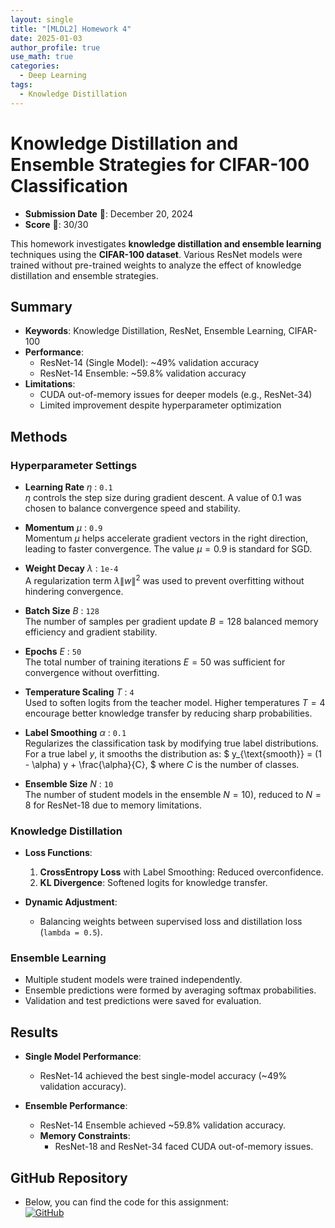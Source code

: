 ```yaml
---
layout: single
title: "[MLDL2] Homework 4"
date: 2025-01-03
author_profile: true
use_math: true
categories:
  - Deep Learning
tags:
  - Knowledge Distillation
---
```


# Knowledge Distillation and Ensemble Strategies for CIFAR-100 Classification

- **Submission Date** 📅: December 20, 2024  
- **Score** 🌟: 30/30  

This homework investigates **knowledge distillation and ensemble learning** techniques using the **CIFAR-100 dataset**. Various ResNet models were trained without pre-trained weights to analyze the effect of knowledge distillation and ensemble strategies.

## Summary
- **Keywords**: Knowledge Distillation, ResNet, Ensemble Learning, CIFAR-100
- **Performance**:
  - ResNet-14 (Single Model): ~49% validation accuracy
  - ResNet-14 Ensemble: ~59.8% validation accuracy
- **Limitations**:
  - CUDA out-of-memory issues for deeper models (e.g., ResNet-34)
  - Limited improvement despite hyperparameter optimization

## Methods
### Hyperparameter Settings
- **Learning Rate** $\eta$ : `0.1`  
  $\eta$ controls the step size during gradient descent. A value of 0.1 was chosen to balance convergence speed and stability.
  
- **Momentum** $\mu$ : `0.9`  
  Momentum $\mu$ helps accelerate gradient vectors in the right direction, leading to faster convergence. The value $\mu = 0.9$ is standard for SGD.

- **Weight Decay** $\lambda$ : `1e-4`  
  A regularization term $\lambda \|w\|^2$ was used to prevent overfitting without hindering convergence.

- **Batch Size** $B$ : `128`  
  The number of samples per gradient update $B = 128$ balanced memory efficiency and gradient stability.

- **Epochs** $E$ : `50`  
  The total number of training iterations $E = 50$ was sufficient for convergence without overfitting.

- **Temperature Scaling** $T$ : `4`  
  Used to soften logits from the teacher model. Higher temperatures $T = 4$ encourage better knowledge transfer by reducing sharp probabilities.

- **Label Smoothing** $\alpha$ : `0.1`  
  Regularizes the classification task by modifying true label distributions.  
  For a true label $y$, it smooths the distribution as:
  $
  y_{\text{smooth}} = (1 - \alpha) y + \frac{\alpha}{C},
  $
  where $C$ is the number of classes.

- **Ensemble Size** $N$ : `10`  
  The number of student models in the ensemble $N = 10$), reduced to $N = 8$ for ResNet-18 due to memory limitations.


### Knowledge Distillation
- **Loss Functions**:
  1. **CrossEntropy Loss** with Label Smoothing: Reduced overconfidence.  
  2. **KL Divergence**: Softened logits for knowledge transfer.

- **Dynamic Adjustment**:
  - Balancing weights between supervised loss and distillation loss (`lambda = 0.5`).

### Ensemble Learning
- Multiple student models were trained independently.
- Ensemble predictions were formed by averaging softmax probabilities.
- Validation and test predictions were saved for evaluation.

## Results
- **Single Model Performance**:
  - ResNet-14 achieved the best single-model accuracy (~49% validation accuracy).

- **Ensemble Performance**:
  - ResNet-14 Ensemble achieved ~59.8% validation accuracy.
  - **Memory Constraints**:
    - ResNet-18 and ResNet-34 faced CUDA out-of-memory issues.

## GitHub Repository
- Below, you can find the code for this assignment:  
  [![GitHub](https://img.shields.io/badge/GitHub-Repository-black?logo=github)](https://github.com/stateun/MLDL2/tree/main/Transfer_learning)
